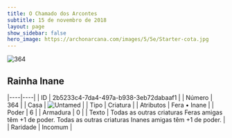 ```yaml
---
title: O Chamado dos Arcontes
subtitle: 15 de novembro de 2018
layout: page
show_sidebar: false
hero_image: https://archonarcana.com/images/5/5e/Starter-cota.jpg
---
```


![364](https://cdn.keyforgegame.com/media/card_front/pt/341_364_F69VCQPX95RV_pt.png)

## Rainha Inane

|----|----|
| ID | 2b5233c4-7da4-497a-b938-3eb72dabaaf1 |
| Número | 364 |
| Casa | ![Untamed](https://archonarcana.com/images/thumb/b/bd/Untamed.png/22px-Untamed.png "Indomados") |
| Tipo | Criatura |
| Atributos | Fera • Inane |
| Poder | 6 |
| Armadura | 0 |
| Texto | Todas as outras criaturas Feras amigas têm +1 de poder. Todas as outras criaturas Inanes amigas têm +1 de poder. |
| Raridade | Incomum |
